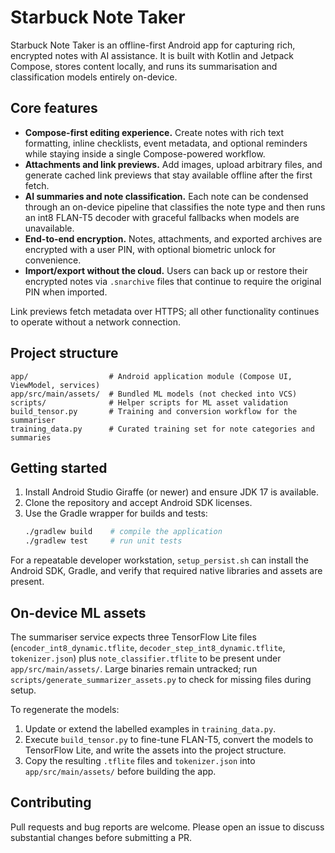 # Starbuck Note Taker

Starbuck Note Taker is an offline-first Android app for capturing rich, encrypted notes with AI assistance. It is built with Kotlin and Jetpack Compose, stores content locally, and runs its summarisation and classification models entirely on-device.

## Core features

- **Compose-first editing experience.** Create notes with rich text formatting, inline checklists, event metadata, and optional reminders while staying inside a single Compose-powered workflow.
- **Attachments and link previews.** Add images, upload arbitrary files, and generate cached link previews that stay available offline after the first fetch.
- **AI summaries and note classification.** Each note can be condensed through an on-device pipeline that classifies the note type and then runs an int8 FLAN-T5 decoder with graceful fallbacks when models are unavailable.
- **End-to-end encryption.** Notes, attachments, and exported archives are encrypted with a user PIN, with optional biometric unlock for convenience.
- **Import/export without the cloud.** Users can back up or restore their encrypted notes via `.snarchive` files that continue to require the original PIN when imported.

Link previews fetch metadata over HTTPS; all other functionality continues to operate without a network connection.

## Project structure

```
app/                  # Android application module (Compose UI, ViewModel, services)
app/src/main/assets/  # Bundled ML models (not checked into VCS)
scripts/              # Helper scripts for ML asset validation
build_tensor.py       # Training and conversion workflow for the summariser
training_data.py      # Curated training set for note categories and summaries
```

## Getting started

1. Install Android Studio Giraffe (or newer) and ensure JDK 17 is available.
2. Clone the repository and accept Android SDK licenses.
3. Use the Gradle wrapper for builds and tests:
   ```bash
   ./gradlew build    # compile the application
   ./gradlew test     # run unit tests
   ```

For a repeatable developer workstation, `setup_persist.sh` can install the Android SDK, Gradle, and verify that required native libraries and assets are present.

## On-device ML assets

The summariser service expects three TensorFlow Lite files (`encoder_int8_dynamic.tflite`, `decoder_step_int8_dynamic.tflite`, `tokenizer.json`) plus `note_classifier.tflite` to be present under `app/src/main/assets/`. Large binaries remain untracked; run `scripts/generate_summarizer_assets.py` to check for missing files during setup.

To regenerate the models:

1. Update or extend the labelled examples in `training_data.py`.
2. Execute `build_tensor.py` to fine-tune FLAN-T5, convert the models to TensorFlow Lite, and write the assets into the project structure.
3. Copy the resulting `.tflite` files and `tokenizer.json` into `app/src/main/assets/` before building the app.

## Contributing

Pull requests and bug reports are welcome. Please open an issue to discuss substantial changes before submitting a PR.
